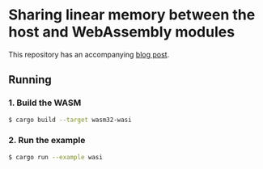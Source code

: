 # Sharing linear memory between the host and WebAssembly modules

This repository has an accompanying [blog post](https://petermalmgren.com/serverside-wasm-data/).

## Running

### 1. Build the WASM

```bash
$ cargo build --target wasm32-wasi
```

### 2. Run the example

```bash
$ cargo run --example wasi
```